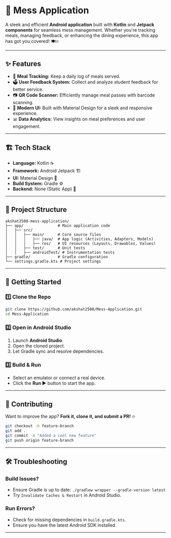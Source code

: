 # 🚀 Mess Application

A sleek and efficient **Android application** built with **Kotlin** and **Jetpack components** for seamless mess management. Whether you're tracking meals, managing feedback, or enhancing the dining experience, this app has got you covered! 🍽️🔥

---

## ✨ Features
- 📜 **Meal Tracking:** Keep a daily log of meals served.
- 🗳️ **User Feedback System:** Collect and analyze student feedback for better service.
- 📷 **QR Code Scanner:** Efficiently manage meal passes with barcode scanning.
- 🎨 **Modern UI:** Built with Material Design for a sleek and responsive experience.
- 📊 **Data Analytics:** View insights on meal preferences and user engagement.

---

## 🏗️ Tech Stack
- **Language:** Kotlin ☕
- **Framework:** Android Jetpack 🏗️
- **UI:** Material Design 🎨
- **Build System:** Gradle ⚙️
- **Backend:** None (Static App) 🚫

---

## 📂 Project Structure
```
akshat2508-mess-application/
├── app/               # Main application code
│   ├── src/
│   │   ├── main/      # Core source files
│   │   │   ├── java/  # App logic (Activities, Adapters, Models)
│   │   │   ├── res/   # UI resources (Layouts, Drawables, Values)
│   │   ├── test/      # Unit tests
│   │   ├── androidTest/ # Instrumentation tests
├── gradle/            # Gradle configuration
└── settings.gradle.kts # Project settings
```

---

## 🚀 Getting Started
### **1️⃣ Clone the Repo**
```sh
git clone https://github.com/akshat2508/Mess-Application.git
cd Mess-Application
```

### **2️⃣ Open in Android Studio**
1. Launch **Android Studio**.
2. Open the cloned project.
3. Let Gradle sync and resolve dependencies.

### **3️⃣ Build & Run**
- Select an emulator or connect a real device.
- Click the **Run ▶️** button to start the app.

---

## 🤝 Contributing
Want to improve the app? **Fork it, clone it, and submit a PR!** 🔥
```sh
git checkout -b feature-branch
git add .
git commit -m "Added a cool new feature"
git push origin feature-branch
```

---

## 🛠️ Troubleshooting
### **Build Issues?**
- Ensure Gradle is up to date: `./gradlew wrapper --gradle-version latest`
- Try `Invalidate Caches & Restart` in Android Studio.

### **Run Errors?**
- Check for missing dependencies in `build.gradle.kts`.
- Ensure you have the latest Android SDK installed.

---

